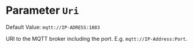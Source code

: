 # Parameter `Uri`
Default Value: `mqtt://IP-ADRESS:1883`

URI to the MQTT broker including the port. E.g. `mqtt://IP-Address:Port`.
